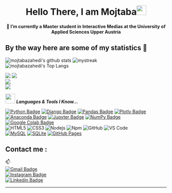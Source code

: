 <h1 align="center">Hello There, I am Mojtaba<img src="https://github.com/souvikguria98/souvikguria98/blob/master/Hi.gif" width="30"> </h1>
<h4 align="center">🌱 I’m currently a Master student in Interactive Medias at the University of Applied Sciences Upper Austria</h4>



## By the way here are some of my statistics 🚀
![mojtabazahedi's github stats](https://github-readme-stats.vercel.app/api?username=mojtabazahedi&show_icons=true&theme=tokyonight)
<img src="https://github-readme-streak-stats.herokuapp.com/?user=mojtabazahedi&theme=tokyonight" alt="mystreak"/><br>
![mojtabazahedi's Top Langs](https://github-readme-stats.vercel.app/api/top-langs/?username=mojtabazahedi&theme=tokyonight&layout=compact)


<p align="left">
  <img src="https://img.shields.io/badge/Focus-Data%20Science-brightgreen" />
  <img src="https://img.shields.io/badge/Focus-Natural%20Language%20Processing-brightgreen" /><br>
  <img src="https://img.shields.io/badge/Languages-English%20%26%20German-yellow" /><br>
  <img src="https://img.shields.io/badge/Lives-Austria-red" /><br>
</p>

<img src="https://media.giphy.com/media/ObNTw8Uzwy6KQ/giphy.gif" width="30px">&nbsp;***Languages & Tools I Know...***
<p align="left">
  
[![Python Badge](https://img.shields.io/badge/-Python-black?style=flat&logo=Python&logoColor=white&link=https://www.linkedin.com/in/animus/)]()
[![Django Badge](https://img.shields.io/badge/-Django-black?style=flat&logo=Django&logoColor=white&link=https://www.linkedin.com/in/animus/)]()
[![Pandas Badge](https://img.shields.io/badge/-Pandas-black?style=flat&logo=pandas&logoColor=white&link=https://www.linkedin.com/in/animus/)]()
[![Plotly Badge](https://img.shields.io/badge/-Plotly-black?style=flat&logo=Plotly&logoColor=white&link=https://www.linkedin.com/in/animus/)]()
[![Anaconda Badge](https://img.shields.io/badge/-Anaconda-black?style=flat&logo=Anaconda&logoColor=white&link=https://www.linkedin.com/in/animus/)]()
[![Jupyter Badge](https://img.shields.io/badge/-Jupyter-black?style=flat&logo=Jupyter&logoColor=white&link=https://www.linkedin.com/in/animus/)]()
[![NumPy Badge](https://img.shields.io/badge/-NumPy-black?style=flat&logo=NumPy&logoColor=white&link=https://www.linkedin.com/in/animus/)]()
[![Google Colab Badge](https://img.shields.io/badge/-GoogleColab-black?style=flat&logo=GoogleColab&logoColor=white&link=https://www.linkedin.com/in/animus/)]()</br>
![HTML5](https://img.shields.io/badge/-HTML5-%23E44D27?style=flat-square&logo=html5&logoColor=ffffff)
![CSS3](https://img.shields.io/badge/-CSS3-%231572B6?style=flat-square&logo=css3)
![Nodejs](https://img.shields.io/badge/-Nodejs-339933?style=flat-square&logo=Node.js&logoColor=ffffff)
![Npm](https://img.shields.io/badge/-npm-CB3837?style=flat-square&logo=npm)
![GitHub](https://img.shields.io/badge/-GitHub-181717?style=flat-square&logo=github)
![VS Code](http://img.shields.io/badge/-VS%20Code-007ACC?style=flat-square&logo=visual-studio-code&logoColor=ffffff)</br>
<a href="https://www.mysql.com/"><img alt="MySQL" src="https://img.shields.io/badge/MySQL-%2300f.svg?style=flat&llogo=mysql&logoColor=white"></a>
<a href="https://www.sqlite.org/"><img alt="SQLite" src ="https://img.shields.io/badge/sqlite-%2307405e.svg?style=flat&logo=sqlite&logoColor=white"/></a>
<a href="https://www.github.com"><img alt="GitHub Pages" src="https://img.shields.io/badge/GitHub%20Pages-%23327FC7.svg?style=flat&llogo=github&logoColor=white"></a>




## Contact me : 
📫 <br>
[![Gmail Badge](https://img.shields.io/badge/-mojtaba.zahedi.amiri@gmail.com-red?style=flat-roundedrectangle&logo=Gmail&logoColor=white&link=mailto:mojtaba.zahedi.amiri@gmail.com)](mojtaba.zahedi.amiri@gmail.com)<br>
[![Instagram Badge](https://img.shields.io/badge/-mojtabazahedi88_-E4405F?style=flat-roundedrectangle&logo=instagram&logoColor=white&link=https://www.instagram.com/mojtabazahedi88/)](https://www.instagram.com/mojtabazahedi88/)<br>
[![Linkedin Badge](https://img.shields.io/badge/-mojtaba-blue?style=flat&logo=Linkedin&logoColor=white&link=https://https://www.linkedin.com/in/mojtaba-zahedi-amiri/)](https://www.linkedin.com/in/mojtaba-zahedi-amiri/)




------




